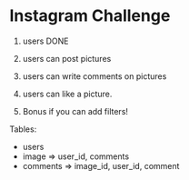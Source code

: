 Instagram Challenge
===================



1. users DONE

2. users can post pictures

3. users can write comments on pictures

4. users can like a picture.

5.  Bonus if you can add filters!

Tables:
  - users
  - image => user_id, comments
  - comments => image_id, user_id, comment
   
